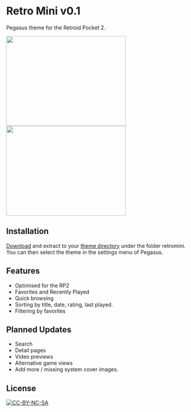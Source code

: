 # Retro Mini v0.1
Pegasus theme for the Retroid Pocket 2.

<img src="https://github.com/djfumberger/retromini/raw/main/screenshots/homescreen-snes.png" width="320" height="240">
<img src="https://github.com/djfumberger/retromini/raw/main/screenshots/games-snes.png" width="320" height="240">

## Installation

[Download](https://github.com/djfumberger/retromini/archive/main.zip) and extract to your [theme directory](http://pegasus-frontend.org/docs/user-guide/installing-themes) under the folder retromini. You can then select the theme in the settings menu of Pegasus.

## Features 
* Optimised for the RP2
* Favorites and Recently Played
* Quick browsing
* Sorting by title, date, rating, last played.
* Filtering by favorites

## Planned Updates
* Search
* Detail pages
* Video previews
* Alternative game views
* Add more / missing system cover images.

## License

[![CC-BY-NC-SA](https://i.creativecommons.org/l/by-nc-sa/4.0/88x31.png)](http://creativecommons.org/licenses/by-nc-sa/4.0/)


